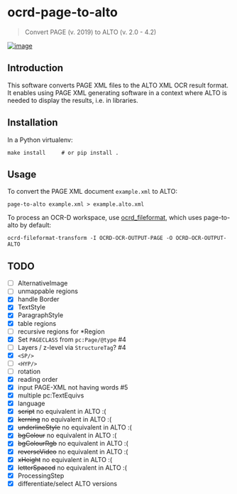 # ocrd-page-to-alto

> Convert PAGE (v. 2019) to ALTO (v. 2.0 - 4.2)

[![image](https://circleci.com/gh/kba/page-to-alto.svg?style=svg)](https://circleci.com/gh/kba/page-to-alto)


## Introduction

This software converts PAGE XML files to the ALTO XML OCR result format. It
enables using PAGE XML generating software in a context where ALTO is needed
to display the results, i.e. in libraries.

## Installation

In a Python virtualenv:
```
make install     # or pip install .
```

## Usage

To convert the PAGE XML document `example.xml` to ALTO:
```
page-to-alto example.xml > example.alto.xml
```

To process an OCR-D workspace, use
[ocrd_fileformat](https://github.com/OCR-D/ocrd_fileformat), which uses
page-to-alto by default:
```
ocrd-fileformat-transform -I OCRD-OCR-OUTPUT-PAGE -O OCRD-OCR-OUTPUT-ALTO
```


## TODO

* [ ] AlternativeImage
* [ ] unmappable regions
* [x] handle Border
* [x] TextStyle
* [x] ParagraphStyle
* [x] table regions
* [ ] recursive regions for *Region
* [x] Set `PAGECLASS` from `pc:Page/@type` #4
* [ ] Layers / z-level via `StructureTag`? #4
* [x] `<SP/>`
* [ ] `<HYP/>`
* [ ] rotation
* [x] reading order
* [x] input PAGE-XML not having words #5
* [x] multiple pc:TextEquivs
* [x] language
* [X] ~~script~~ no equivalent in ALTO :(
* [X] ~~kerning~~ no equivalent in ALTO :(
* [X] ~~underlineStyle~~ no equivalent in ALTO :(
* [X] ~~bgColour~~ no equivalent in ALTO :(
* [X] ~~bgColourRgb~~ no equivalent in ALTO :(
* [X] ~~reverseVideo~~ no equivalent in ALTO :(
* [X] ~~xHeight~~ no equivalent in ALTO :(
* [X] ~~letterSpaced~~ no equivalent in ALTO :(
* [x] ProcessingStep
* [x] differentiate/select ALTO versions
